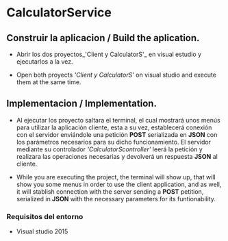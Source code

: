 # CalculatorService

## Construir la aplicacion / Build the aplication.
* Abrir los dos proyectos_'Client y CalculatorS'_ en visual estudio y ejecutarlos a la vez.

* Open both proyects _'Client y CalculatorS'_ on visual studio and execute them at the same time.

## Implementacion / Implementation.
* Al ejecutar los proyecto saltara el terminal, el cual mostrará unos menús para utilizar la aplicación cliente, esta a su vez, establecerá conexión con el servidor enviándole una petición **POST** serializada en **JSON** con los parámetros necesarios para su dicho funcionamiento.
El servidor mediante su controlador _'CalculatorScontroller'_ leerá la petición y realizara las operaciones necesarias y devolverá un respuesta **JSON** al cliente.

* While you are executing the project, the terminal will show up, that will show you some menus in order to use the client application, and as well, it will stablish connection with the server sending a **POST** petition, serialized in **JSON** with the necessary parameters for its funtionability.

### Requisitos del entorno
  * Visual studio 2015
